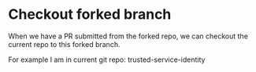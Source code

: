 # Checkout forked branch
When we have a PR submitted from the forked repo, we can checkout the current repo
to this forked branch.

For example I am in current git repo: trusted-service-identity

```console
